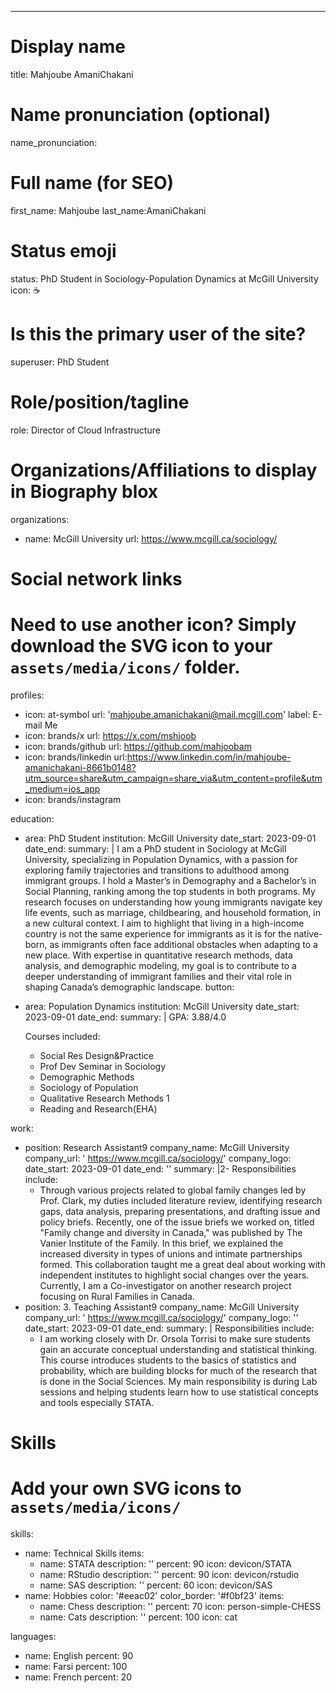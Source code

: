 ---
# Display name
title: Mahjoube AmaniChakani

# Name pronunciation (optional)
name_pronunciation: 

# Full name (for SEO)
first_name: Mahjoube 
last_name:AmaniChakani

# Status emoji
status: PhD Student in Sociology-Population Dynamics at McGill University
  icon: ☕️

# Is this the primary user of the site?
superuser: PhD Student

# Role/position/tagline
role: Director of Cloud Infrastructure

# Organizations/Affiliations to display in Biography blox
organizations:
  - name: McGill University
    url: https://www.mcgill.ca/sociology/

# Social network links
# Need to use another icon? Simply download the SVG icon to your `assets/media/icons/` folder.
profiles:
  - icon: at-symbol
    url: 'mahjoube.amanichakani@mail.mcgill.com'
    label: E-mail Me
  - icon: brands/x
    url: https://x.com/mshjoob
  - icon: brands/github
    url: https://github.com/mahjoobam
  - icon: brands/linkedin
    url:https://www.linkedin.com/in/mahjoube-amanichakani-8661b0148?utm_source=share&utm_campaign=share_via&utm_content=profile&utm_medium=ios_app
  - icon: brands/instagram


education:
  - area: PhD Student
    institution: McGill University
    date_start: 2023-09-01
    date_end: 
    summary: |
    I am a PhD student in Sociology at McGill University, specializing in Population Dynamics, with a passion for exploring family trajectories and transitions to adulthood among immigrant groups. I hold a Master’s in Demography and a Bachelor’s in Social Planning, ranking among the top students in both programs. My research focuses on understanding how young immigrants navigate key life events, such as marriage, childbearing, and household formation, in a new cultural context. I aim to highlight that living in a high-income country is not the same experience for immigrants as it is for the native-born, as immigrants often face additional obstacles when adapting to a new place. With expertise in quantitative research methods, data analysis, and demographic modeling, my goal is to contribute to a deeper understanding of immigrant families and their vital role in shaping Canada’s demographic landscape.
    button:
     
  - area: Population Dynamics
    institution: McGill University
    date_start: 2023-09-01
    date_end: 
    summary: |
      GPA: 3.88/4.0

      Courses included:
      - Social Res Design&Practice
      - Prof Dev Seminar in Sociology
      - Demographic Methods
      - Sociology of Population
      - Qualitative Research Methods 1
      - Reading and Research(EHA)
 
work:
  - position: Research Assistant9
    company_name: McGill University
    company_url: ' https://www.mcgill.ca/sociology/'
    company_logo: 
    date_start: 2023-09-01
    date_end: ''
    summary: |2-
      Responsibilities include:
      - Through various projects related to global family changes led by Prof. Clark, my duties included literature review, identifying research gaps, data analysis, preparing presentations, and drafting issue and policy briefs. Recently, one of the issue briefs we worked on, titled "Family change and diversity in Canada," was published by The Vanier Institute of the Family. In this brief, we explained the increased diversity in types of unions and intimate partnerships formed. This collaboration taught me a great deal about working with independent institutes to highlight social changes over the years. Currently, I am a Co-investigator on another research project focusing on Rural Families in Canada.
  - position: 3.	Teaching Assistant9
    company_name: McGill University
    company_url: ' https://www.mcgill.ca/sociology/'
    company_logo: ''
    date_start: 2023-09-01
    date_end: 
    summary: |
      Responsibilities include:
      - I am working closely with Dr. Orsola Torrisi to make sure students gain an accurate conceptual understanding and statistical thinking. This course introduces students to the basics of statistics and probability, which are building blocks for much of the research that is done in the Social Sciences. My main responsibility is during Lab sessions and helping students learn how to use statistical concepts and tools especially STATA.

# Skills
# Add your own SVG icons to `assets/media/icons/`
skills:
  - name: Technical Skills
    items:
      - name: STATA
        description: ''
        percent: 90
        icon: devicon/STATA
      - name: RStudio
        description: ''
        percent: 90
        icon: devicon/rstudio
      - name: SAS
        description: ''
        percent: 60
        icon: devicon/SAS
  - name: Hobbies
    color: '#eeac02'
    color_border: '#f0bf23'
    items:
      - name: Chess
        description: ''
        percent: 70
        icon: person-simple-CHESS
      - name: Cats
        description: ''
        percent: 100
        icon: cat


languages:
  - name: English
    percent: 90
  - name: Farsi
    percent: 100
  - name: French
    percent: 20

